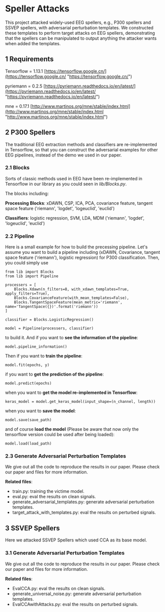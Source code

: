 # Speller Attacks

This project attacked widely-used EEG spellers, e.g., P300 spellers and SSVEP spellers, with adversarial perturbation templates. We constructed these templates to perform target attacks on EEG spellers, demonstrating that the spellers can be manipulated to output anything the attacker wants when added the templates.

## 1 Requirements

Tensorflow = 1.13.1 [https://tensorflow.google.cn/](https://tensorflow.google.cn/ "https://tensorflow.google.cn/")

pyriemann = 0.2.5 [https://pyriemann.readthedocs.io/en/latest/](https://pyriemann.readthedocs.io/en/latest/ "https://pyriemann.readthedocs.io/en/latest/")

mne = 0.17.1 [http://www.martinos.org/mne/stable/index.html](http://www.martinos.org/mne/stable/index.html "http://www.martinos.org/mne/stable/index.html")


## 2 P300 Spellers

The traditional EEG extraction methods and classifiers are re-implemented in Tensorflow, so that you can construct the adversarial examples for other EEG pipelines, instead of the demo we used in our paper.

### 2.1 Blocks

Sorts of classic methods used in EEG have been re-implemented in Tensorflow in our library as you could seen in *lib/Blocks.py*. 

The blocks including:

**Processing Blocks**: xDAWN, CSP, ICA, PCA, covariance feature, tangent space feature ('riemann', 'logdet', 'logeuclid', 'euclid')

**Classifiers**: logistic regression, SVM, LDA, MDM ('riemann', 'logdet', 'logeuclid', 'euclid')

### 2.2 Pipeline

Here is a small example for how to build the precessing pipeline. Let's assume you want to build a pipeline including (xDAWN, Covariance, tangent space feature ('riemann'), logistic regression) for P300 classification. Then, you could simply use

    from lib import Blocks
    from lib import Pipeline
    
    processers = [
	    Blocks.Xdawn(n_filters=8, with_xdawn_templates=True, apply_filters=True),
	    Blocks.CovarianceFeature(with_mean_templates=False),
	    Blocks.TangentSpaceFeature(mean_metric='riemann', name='TangentSpace({})'.format('riemann'))
    ]
    
    classifier = Blocks.LogisticRegression()
    
    model = Pipeline(processers, classifier)

to build it. And if you want to **see the information of the pipeline**:

	model.pipeline_information()

Then if you want to **train the pipeline**:
	
	model.fit(epochs, y)

if you want to **get the prediction of the pipeline**:

	model.predict(epochs)

when you want to **get the model re-implemented in Tensorflow**:

	keras_model = model.get_keras_model(input_shape=(n_channel, length))

when you want to **save the model**:
	
	model.save(save_path)

and of course **load the model** (Please be aware that now only the tensorflow version could be used after being loaded):

	model.load(load_path)

### 2.3 Generate Adversarial Perturbation Templates

We give out all the code to reproduce the results in our paper. Please check our paper and files for more information.

**Related files**:

- train.py: training the victime model.
- eval.py: eval the results on clean signals.
- generate_adversarial_templates.py: generate adversarial perturbation templates.
- target_attack_with_templates.py: eval the results on perturbed signals.


## 3 SSVEP Spellers

Here we attacked SSVEP Spellers which used CCA as its base model.


### 3.1 Generate Adversarial Perturbation Templates

We give out all the code to reproduce the results in our paper. Please check our paper and files for more information.

**Related files**:

- EvalCCA.py: eval the results on clean signals.
- generate_universal_noise.py: generate adversarial perturbation templates.
- EvalCCAwithAttacks.py: eval the results on perturbed signals.




